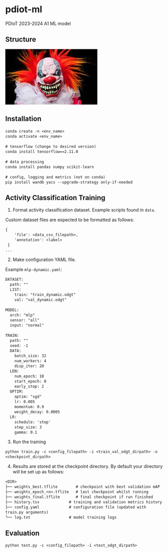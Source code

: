 # pdiot-ml
PDIoT 2023-2024 A1 ML model

## Structure

![Diagram](docs/diagram.jpg)

##  Installation
```
conda create -n <env_name>
conda activate <env_name>

# tensorflow (change to desired version)
conda install tensorflow==2.11.0 

# data processing
conda install pandas numpy scikit-learn

# config, logging and metrics (not on conda)
pip install wandb yacs --upgrade-strategy only-if-needed
```

## Activity Classification Training
1. Format activity classification dataset. Example scripts found in `data`.

Custom dataset files are expected to be formatted as follows:
```
{
    'file': <data_csv_filepath>, 
    'annotation': <label>
 }
...
```


2. Make configuration YAML file. 

Example `mlp-dynamic.yaml`:
```
DATASET:
  path: ""
  LIST:
    train: "train_dynamic.odgt"
    val: "val_dynamic.odgt"

MODEL:
  arch: "mlp"
  sensor: "all"
  input: "normal"

TRAIN:
  path: ""
  seed: -1
  DATA:
    batch_size: 32
    num_workers: 4
    disp_iter: 20
  LEN:
    num_epoch: 10
    start_epoch: 0
    early_stop: 2
  OPTIM:
    optim: "sgd"
    lr: 0.005
    momentum: 0.9
    weight_decay: 0.0005
  LR:
    schedule: 'step'
    step_size: 3
    gamma: 0.1
```

3. Run the training
```
python train.py -c <config_filepath> -i <train_val_odgt_dirpath> -o <checkpoint_dirpath>
```

4. Results are stored at the checkpoint directory. By default your directory will be set up as follows:
```
<DIR>
├── weights_best.tflite        # checkpoint with best validation mAP
├── weights_epoch_<n>.tflite   # last checkpoint whilst running
├── weights_final.tflite       # final checkpoint if run finished
├── history.tsv             # training and validation metrics history
├── config.yaml             # configuration file (updated with train.py arguments)
└── log.txt                 # model training logs
```

## Evaluation

```
python test.py -c <config_filepath> -i <test_odgt_dirpath>
```